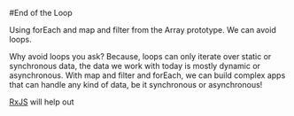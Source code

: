 #End of the Loop

Using forEach and map and filter from the Array
prototype. We can avoid loops.

Why avoid loops you ask? Because, loops can only iterate
over static or synchronous data, the data we work with
today is mostly dynamic or asynchronous. With map and
filter and forEach, we can build complex apps that can
handle any kind of data, be it synchronous or asynchronous!

[RxJS](http://reactivex.io/rxjs/) will help out